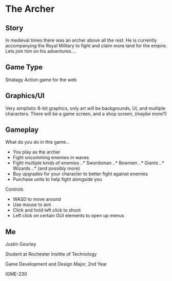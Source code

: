 # The Archer

## Story
In medieval times there was an archer above all the rest. He is currently accompanying the Royal Military to fight and claim more land for the empire. Lets join him on his adventures....

## Game Type
Stratagy Action game for the web

## Graphics/UI
Very simplistic 8-bit graphics, only art will be backgrounds, UI, and multiple characters. There will be a game screen, and a shop screen, (maybe more?)

## Gameplay
What do you do in this game...
* You play as the archer
* Fight oncomming enemies in waves
* Fight multiple kinds of enemies
..* Swordsman
..* Bowmen
..* Giants
..* Wizards
..* (and possibly more)
* Buy upgrades for your character to better fight against enemies
* Purchase units to help fight alongside you

Controls
* WASD to move around
* Use mouse to aim
* Click and hold left click to shoot
* Left click on certain GUI elements to open up menus

## Me
Justin Gourley

Student at Rochester Insitite of Technology

Game Development and Design Major, 2nd Year

IGME-230
